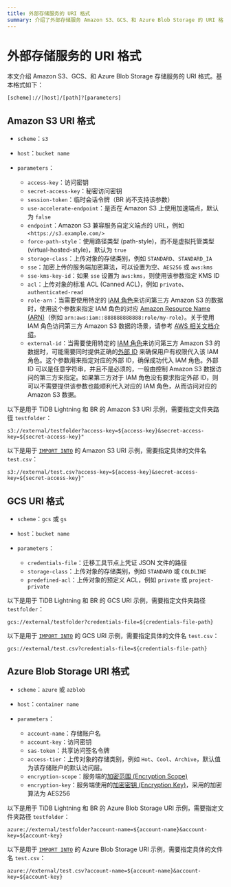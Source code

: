 ```yaml
---
title: 外部存储服务的 URI 格式
summary: 介绍了外部存储服务 Amazon S3、GCS、和 Azure Blob Storage 的 URI 格式。
---
```


# 外部存储服务的 URI 格式

本文介绍 Amazon S3、GCS、和 Azure Blob Storage 存储服务的 URI 格式。基本格式如下：

```shell
[scheme]://[host]/[path]?[parameters]
```

## Amazon S3 URI 格式

- `scheme`：`s3`
- `host`：`bucket name`
- `parameters`：

    - `access-key`：访问密钥
    - `secret-access-key`：秘密访问密钥
    - `session-token`：临时会话令牌（BR 尚不支持该参数）
    - `use-accelerate-endpoint`：是否在 Amazon S3 上使用加速端点，默认为 `false`
    - `endpoint`：Amazon S3 兼容服务自定义端点的 URL，例如 `<https://s3.example.com/>`
    - `force-path-style`：使用路径类型 (path-style)，而不是虚拟托管类型 (virtual-hosted-style)，默认为 `true`
    - `storage-class`：上传对象的存储类别，例如 `STANDARD`、`STANDARD_IA`
    - `sse`：加密上传的服务端加密算法，可以设置为空、`AES256` 或 `aws:kms`
    - `sse-kms-key-id`：如果 `sse` 设置为 `aws:kms`，则使用该参数指定 KMS ID
    - `acl`：上传对象的标准 ACL (Canned ACL)，例如 `private`、`authenticated-read`
    - `role-arn`：当需要使用特定的 [IAM 角色](https://docs.aws.amazon.com/zh_cn/IAM/latest/UserGuide/id_roles.html)来访问第三方 Amazon S3 的数据时，使用这个参数来指定 IAM 角色的对应 [Amazon Resource Name (ARN)](https://docs.aws.amazon.com/zh_cn/general/latest/gr/aws-arns-and-namespaces.html)（例如 `arn:aws:iam::888888888888:role/my-role`）。关于使用 IAM 角色访问第三方 Amazon S3 数据的场景，请参考 [AWS 相关文档介绍](https://docs.aws.amazon.com/zh_cn/IAM/latest/UserGuide/id_roles_common-scenarios_third-party.html)。
    - `external-id`：当需要使用特定的 [IAM 角色](https://docs.aws.amazon.com/zh_cn/IAM/latest/UserGuide/id_roles.html)来访问第三方 Amazon S3 的数据时，可能需要同时提供正确的[外部 ID](https://docs.aws.amazon.com/zh_cn/IAM/latest/UserGuide/id_roles_create_for-user_externalid.html) 来确保用户有权限代入该 IAM 角色。这个参数用来指定对应的外部 ID，确保成功代入 IAM 角色。外部 ID 可以是任意字符串，并且不是必须的，一般由控制 Amazon S3 数据访问的第三方来指定。如果第三方对于 IAM 角色没有要求指定外部 ID，则可以不需要提供该参数也能顺利代入对应的 IAM 角色，从而访问对应的 Amazon S3 数据。

以下是用于 TiDB Lightning 和 BR 的 Amazon S3 URI 示例，需要指定文件夹路径 `testfolder`：

```shell
s3://external/testfolder?access-key=${access-key}&secret-access-key=${secret-access-key}"
```

以下是用于 [`IMPORT INTO`](/sql-statements/sql-statement-import-into.md) 的 Amazon S3 URI 示例，需要指定具体的文件名 `test.csv`：

```shell
s3://external/test.csv?access-key=${access-key}&secret-access-key=${secret-access-key}"
```

## GCS URI 格式

- `scheme`：`gcs` 或 `gs`
- `host`：`bucket name`
- `parameters`：

    - `credentials-file`：迁移工具节点上凭证 JSON 文件的路径
    - `storage-class`：上传对象的存储类别，例如 `STANDARD` 或 `COLDLINE`
    - `predefined-acl`：上传对象的预定义 ACL，例如 `private` 或 `project-private`

以下是用于 TiDB Lightning 和 BR 的 GCS URI 示例，需要指定文件夹路径 `testfolder`：

```shell
gcs://external/testfolder?credentials-file=${credentials-file-path}
```

以下是用于 [`IMPORT INTO`](/sql-statements/sql-statement-import-into.md) 的 GCS URI 示例，需要指定具体的文件名 `test.csv`：

```shell
gcs://external/test.csv?credentials-file=${credentials-file-path}
```

## Azure Blob Storage URI 格式

- `scheme`：`azure` 或 `azblob`
- `host`：`container name`
- `parameters`：

    - `account-name`：存储账户名
    - `account-key`：访问密钥
    - `sas-token`：共享访问签名令牌
    - `access-tier`：上传对象的存储类别，例如 `Hot`、`Cool`、`Archive`，默认值为该存储账户的默认访问层。
    - `encryption-scope`：服务端的[加密范围 (Encryption Scope)](https://learn.microsoft.com/zh-cn/azure/storage/blobs/encryption-scope-manage?tabs=powershell#upload-a-blob-with-an-encryption-scope)
    - `encryption-key`：服务端使用的[加密密钥 (Encryption Key)](https://learn.microsoft.com/zh-cn/azure/storage/blobs/encryption-customer-provided-keys)，采用的加密算法为 AES256

以下是用于 TiDB Lightning 和 BR 的 Azure Blob Storage URI 示例，需要指定文件夹路径 `testfolder`：

```shell
azure://external/testfolder?account-name=${account-name}&account-key=${account-key}
```

以下是用于 [`IMPORT INTO`](/sql-statements/sql-statement-import-into.md) 的 Azure Blob Storage URI 示例，需要指定具体的文件名 `test.csv`：

```shell
azure://external/test.csv?account-name=${account-name}&account-key=${account-key}
```